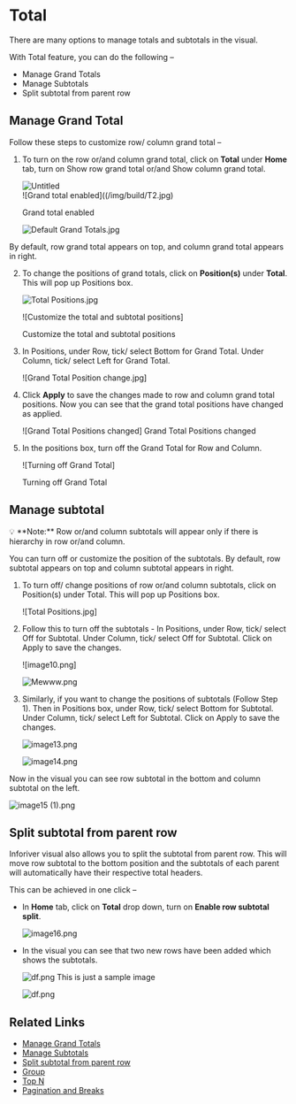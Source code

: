 # Total

There are many options to manage totals and subtotals in the visual.

With Total feature, you can do the following –

- Manage Grand Totals
- Manage Subtotals
- Split subtotal from parent row

## **Manage Grand Total**

Follow these steps to customize row/ column grand total –

1. To turn on the row or/and column grand total, click on **Total** under **Home** tab, turn on Show row grand total or/and Show column grand total.
    
    ![Untitled](/img/build/T1.png)    
    ![Grand total enabled]((/img/build/T2.jpg)
    
    Grand total enabled
    
    ![Default Grand Totals.jpg](/img/build/T3.jpg)
    

By default, row grand total appears on top, and column grand total appears in right.

2. To change the positions of grand totals, click on **Position(s)** under **Total**. This will pop up Positions box.
    
    ![Total Positions.jpg](/img/build/T4.jpg)
    
    ![Customize the total and subtotal positions] 

    Customize the total and subtotal positions
    
3. In Positions, under Row, tick/ select Bottom for Grand Total. Under Column, tick/ select Left for Grand Total.
    
    ![Grand Total Position change.jpg] 
    
4. Click **Apply** to save the changes made to row and column grand total positions. Now you can see that the grand total positions have changed as applied.
    
    ![Grand Total Positions changed] 
    Grand Total Positions changed
    
5. In the positions box, turn off the Grand Total for Row and Column.
    
    ![Turning off Grand Total] 

    Turning off Grand Total
    

## **Manage subtotal**

<aside>
💡 **Note:** Row or/and column subtotals will appear only if there is hierarchy in row or/and column.

</aside>

You can turn off or customize the position of the subtotals. By default, row subtotal appears on top and column subtotal appears in right.

1. To turn off/ change positions of row or/and column subtotals, click on Position(s) under Total. This will pop up Positions box.
    
    ![Total Positions.jpg]
    
2. Follow this to turn off the subtotals - In Positions, under Row, tick/ select Off for Subtotal. Under Column, tick/ select Off for Subtotal. Click on Apply to save the changes.
    
    ![image10.png]
    
    ![Mewww.png](/img/build/T11.png)

3. Similarly, if you want to change the positions of subtotals (Follow Step 1). Then in Positions box, under Row, tick/ select Bottom for Subtotal. Under Column, tick/ select Left for Subtotal. Click on Apply to save the changes.
    
    ![image13.png](/img/build/T12.png)
    
    ![image14.png](/img/build/T13.png)


Now in the visual you can see row subtotal in the bottom and column subtotal on the left.

  ![image15 (1).png](/img/build/T14.png)

## **Split subtotal from parent row**

Inforiver visual also allows you to split the subtotal from parent row. This will move row subtotal to the bottom position and the subtotals of each parent will automatically have their respective total headers.

This can be achieved in one click –

- In **Home** tab, click on **Total** drop down, turn on **Enable row subtotal split**.
    
    ![image16.png](/img/build/T15.png)

- In the visual you can see that two new rows have been added which shows the subtotals.
    
    ![df.png](/img/build/T16.png)
    This is just a sample image

    ![df.png](/img/build/Totalsample.png)


## Related Links
- [Manage Grand Totals](/build/Total#manage-grand-total)
- [Manage Subtotals](/build/Total#manage-subtotal)
- [Split subtotal from parent row](/build/Total#split-subtotal-from-parent-row)
- [Group](/build/Group)
- [Top N](/analyze/TopN)
- [Pagination and Breaks](/settings/pagination-and-breaks)